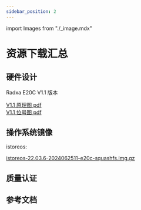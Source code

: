 ```yaml
---
sidebar_position: 2
---
```


import Images from "./\_image.mdx"

# 资源下载汇总

## 硬件设计

Radxa E20C V1.1 版本

[V1.1 原理图 pdf](https://dl.radxa.com/e/e20c/v1.10/radxa_e20c_v1100_Components_Placement_map.pdf)  
[V1.1 位号图 pdf](https://dl.radxa.com/e/e20c/v1.10/radxa_e20c_v1100_schematic.pdf)

## 操作系统镜像

istoreos:

[istoreos-22.03.6-2024062511-e20c-squashfs.img.gz](https://dl.radxa.com/e/e20c/image/istoreos-22.03.6-2024062511-e20c-squashfs.img.gz)

## 质量认证

## 参考文档
